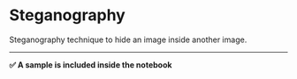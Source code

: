 # Steganography
Steganography technique to hide an image inside another image.
<hr/>

**✅ A sample is included inside the notebook**
